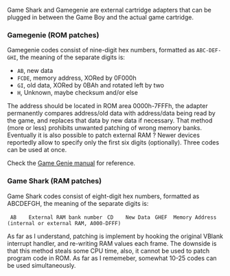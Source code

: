 Game Shark and Gamegenie are external cartridge adapters that can be
plugged in between the Game Boy and the actual game cartridge.

### Gamegenie (ROM patches)

Gamegenie codes consist of nine-digit hex numbers, formatted as
`ABC-DEF-GHI`, the meaning of the separate digits is:


- `AB`, new data
- `FCDE`, memory address, XORed by 0F000h
- `GI`, old data, XORed by 0BAh and rotated left by two
- `H`, Unknown, maybe checksum and/or else


The address should be located in ROM area 0000h-7FFFh, the adapter
permanently compares address/old data with address/data being read by
the game, and replaces that data by new data if necessary. That method
(more or less) prohibits unwanted patching of wrong memory banks.
Eventually it is also possible to patch external RAM ? Newer devices
reportedly allow to specify only the first six digits (optionally). 
Three codes can be used at once.

Check the [Game Genie manual](http://www.digitpress.com/library/manuals/gameboy/game%20genie.pdf) for reference.

### Game Shark (RAM patches)

Game Shark codes consist of eight-digit hex numbers, formatted as
ABCDEFGH, the meaning of the separate digits is:

` AB    External RAM bank number`
` CD    New Data`
` GHEF  Memory Address (internal or external RAM, A000-DFFF)`

As far as I understand, patching is implement by hooking the original
VBlank interrupt handler, and re-writing RAM values each frame. The
downside is that this method steals some CPU time, also, it cannot be
used to patch program code in ROM. As far as I rememeber, somewhat 10-25
codes can be used simultaneously.

